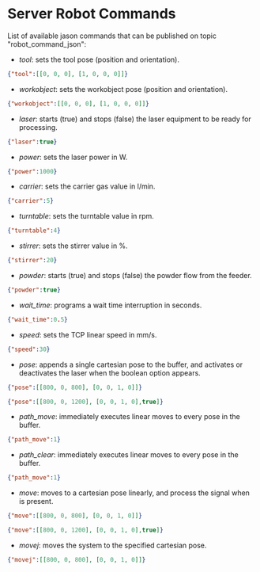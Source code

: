 # Server Robot Commands

List of available jason commands that can be published on topic "robot_command_json":

- *tool*: sets the tool pose (position and orientation).

```json
{"tool":[[0, 0, 0], [1, 0, 0, 0]]}
```

- *workobject*: sets the workobject pose (position and orientation).

```json
{"workobject":[[0, 0, 0], [1, 0, 0, 0]]}
```

- *laser*: starts (true) and stops (false) the laser equipment to be ready for
processing.

```json
{"laser":true}
```

- *power*: sets the laser power in W.

```json
{"power":1000}
```

- *carrier*: sets the carrier gas value in l/min.


```json
{"carrier":5}
```

- *turntable*: sets the turntable value in rpm.


```json
{"turntable":4}
```

- *stirrer*: sets the stirrer value in %.

```json
{"stirrer":20}
```

- *powder*: starts (true) and stops (false) the powder flow from the feeder.

```json
{"powder":true}
```

- *wait_time*: programs a wait time interruption in seconds.

```json
{"wait_time":0.5}
```

- *speed*: sets the TCP linear speed in mm/s.

```json
{"speed":30}
```

- *pose*: appends a single cartesian pose to the buffer, and activates or
deactivates the laser when the boolean option appears.

```json
{"pose":[[800, 0, 800], [0, 0, 1, 0]]}
```

```json
{"pose":[[800, 0, 1200], [0, 0, 1, 0],true]}
```

- *path_move*: immediately executes linear moves to every pose in the buffer.

```json
{"path_move":1}
```

- *path_clear*: immediately executes linear moves to every pose in the buffer.

```json
{"path_move":1}
```

- *move*: moves to a cartesian pose linearly, and process the signal when is present.

```json
{"move":[[800, 0, 800], [0, 0, 1, 0]]}
```

```json
{"move":[[800, 0, 1200], [0, 0, 1, 0],true]}
```

- *movej*: moves the system to the specified cartesian pose.

```json
{"movej":[[800, 0, 800], [0, 0, 1, 0]]}
```
